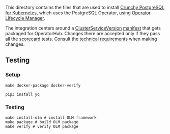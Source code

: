
This directory contains the files that are used to install [Crunchy PostgreSQL for Kubernetes][hub-listing],
which uses the PostgreSQL Operator, using [Operator Lifecycle Manager][OLM].

The integration centers around a [ClusterServiceVersion][olm-csv] [manifest](./postgresoperator.csv.yaml)
that gets packaged for OperatorHub. Changes there are accepted only if they pass all the [scorecard][]
tests. Consult the [technical requirements][hub-contrib] when making changes.

[hub-contrib]: https://github.com/operator-framework/community-operators/blob/master/docs/contributing.md
[hub-listing]: https://operatorhub.io/operator/postgresql
[olm-csv]: https://github.com/operator-framework/operator-lifecycle-manager/blob/master/doc/design/building-your-csv.md
[OLM]: https://github.com/operator-framework/operator-lifecycle-manager
[scorecard]: https://sdk.operatorframework.io/docs/scorecard/

## Testing

### Setup

```
make docker-package docker-verify
```

```
pip3 install yq
```

### Testing

```
make install-olm # install OLM framework
make package # build OLM package
make verify # verify OLM package
```
